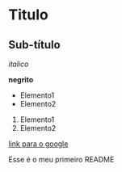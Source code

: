 # Titulo

## Sub-título

*italico*

**negrito**

- Elemento1
- Elemento2

1) Elemento1
2) Elemento2

[link para o google](https://google.com/)

Esse é o meu primeiro README